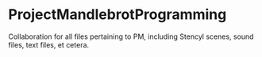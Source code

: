 # ProjectMandlebrotProgramming
Collaboration for all files pertaining to PM, including Stencyl scenes, sound files, text files, et cetera.
